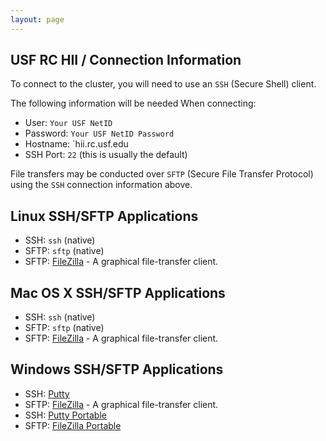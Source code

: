 ```yaml
---
layout: page
---
```


## USF RC HII / Connection Information

To connect to the cluster, you will need to use an `SSH` (Secure Shell) client.

The following information will be needed When connecting:

- User: `Your USF NetID`
- Password: `Your USF NetID Password`
- Hostname: `hii.rc.usf.edu
- SSH Port: `22` (this is usually the default)

File transfers may be conducted over `SFTP` (Secure File Transfer Protocol) using the `SSH` connection information above.

## Linux SSH/SFTP Applications

- SSH: `ssh` (native)
- SFTP: `sftp` (native)
- SFTP: [FileZilla](https://filezilla-project.org/) - A graphical file-transfer client.

## Mac OS X SSH/SFTP Applications

- SSH: `ssh` (native)
- SFTP: `sftp` (native)
- SFTP: [FileZilla](https://filezilla-project.org/) - A graphical file-transfer client.

## Windows SSH/SFTP Applications

- SSH: [Putty](http://www.chiark.greenend.org.uk/~sgtatham/putty/download.html)
- SFTP: [FileZilla](https://filezilla-project.org/) - A graphical file-transfer client.
- SSH: [Putty Portable](http://portableapps.com/apps/internet/putty_portable)
- SFTP: [FileZilla Portable](http://portableapps.com/apps/internet/putty_portable)

